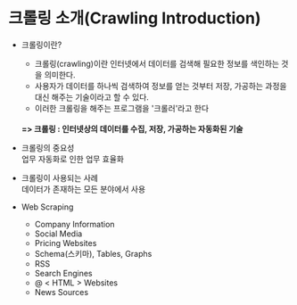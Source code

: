 # 크롤링 소개(Crawling Introduction)
- 크롤링이란?
  + 크롤링(crawling)이란 인터넷에서 데이터를 검색해 필요한 정보를 색인하는 것을 의미한다. 
  + 사용자가 데이터를 하나씩 검색하여 정보를 얻는 것부터 저장, 가공하는 과정을 대신 해주는 기술이라고 할 수 있다. 
  + 이러한 크롤링을 해주는 프로그램을 '크롤러'라고 한다
  <br>
  <b>=> 크롤링 : 인터넷상의 데이터를 수집, 저장, 가공하는 자동화된 기술</b>

- 크롤링의 중요성
  <br>업무 자동화로 인한 업무 효율화
  
- 크롤링이 사용되는 사례
  <br>데이터가 존재하는 모든 분야에서 사용

- Web Scraping
  + Company Information
  + Social Media
  + Pricing Websites
  + Schema(스키마), Tables, Graphs
  + RSS
  + Search Engines
  + @ < HTML > Websites
  + News Sources
